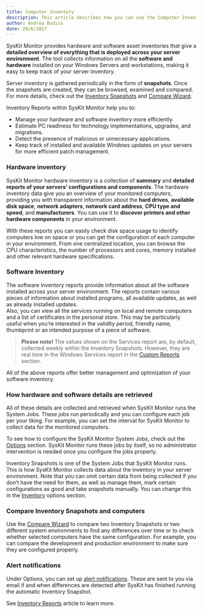 ```yaml
---
title: Computer Inventory
description: This article describes how you can use the Computer Inventory reports to gather a detailed overview of everything that is deployed accross your server environment.
author: Andrea Budisa
date: 28/6/2017
---
```

SysKit Monitor provides hardware and software asset inventories that give a **detailed overview of everything that is deployed across your server environment**. The tool collects information on all the **software and hardware** installed on your Windows Servers and workstations, making it easy to keep track of your server inventory.

Server inventory is gathered periodically in the form of **snapshots**. Once the snapshots are created, they can be browsed, examined and compared. For more details, check out the [Inventory Snapshots](#internal/get-to-know-syskit-monitor/backstage-screen/configuration/options) and [Compare Wizard](#internal/get-to-know-syskit-monitor/reports/inventory-reports/compare-wizard).

Inventory Reports within SysKit Monitor help you to:

* Manage your hardware and software inventory more efficiently.
* Estimate PC readiness for technology implementations, upgrades, and migrations.
* Detect the presence of malicious or unnecessary applications.
* Keep track of installed and available Windows updates on your servers for more efficient patch management.

### Hardware inventory

SysKit Monitor hardware inventory is a collection of **summary** and **detailed reports of your servers’ configurations and components**. The hardware inventory data give you an overview of your monitored computers, providing you with transparent information about the **hard drives**, **available disk space**, **network adapters**, **network card address**, **CPU type and speed**, and **manufacturers**. You can use it to **discover printers and other hardware components** in your environment.

With these reports you can easily check disk space usage to identify computers low on space or you can get the configuration of each computer in your environment. From one centralized location, you can browse the CPU characteristics, the number of processors and cores, memory installed and other relevant hardware specifications.

### Software Inventory 

The software inventory reports provide information about all the software installed across your server environment. The reports contain various pieces of information about installed programs, all available updates, as well as already installed updates.  
Also, you can view all the services running on local and remote computers and a list of certificates in the personal store. This may be particularly useful when you’re interested in the validity period, friendly name, thumbprint or an intended purpose of a piece of software.

> __Please note!__ The values shown on the Services report are, by default, collected weekly within the Inventory Snapshots. However, they are real time in the Windows Services report in the [Custom Reports](#internal/get-to-know-syskit-monitor/reports/custom-reports) section.

All of the above reports offer better management and optimization of your software inventory.

### How hardware and software details are retrieved

All of these details are collected and retrieved when SysKit Monitor runs the System Jobs. These jobs run periodically and you can configure each job per your liking. For example, you can set the interval for SysKit Monitor to collect data for the monitored computers.

To see how to configure the SysKit Monitor System Jobs, check out the [Options](#internal/get-to-know-syskit-monitor/backstage-screen/configuration/options) section. SysKit Monitor runs these jobs by itself, so no administrator intervention is needed once you configure the jobs properly.

Inventory Snapshots is one of the System Jobs that SysKit Monitor runs. This is how SysKit Monitor collects data about the inventory in your server environment. Note that you can omit certain data from being collected if you don’t have the need for them, as well as manage them, mark certain configurations as good and take snapshots manually. You can change this in the [Inventory](#internal/get-to-know-syskit-monitor/backstage-screen/configuration/options) options section.

### Compare Inventory Snapshots and computers

Use the [Compare Wizard](#internal/get-to-know-syskit-monitor/reports/inventory-reports/compare-wizard) to compare two Inventory Snapshots or two different system environments to find any differences over time or to check whether selected computers have the same configuration. For example, you can compare the development and production environment to make sure they are configured properly.

### Alert notifications

Under Options, you can set up [alert notifications](#internal/get-to-know-syskit-monitor/backstage-screen/configuration/options). These are sent to you via email if and when differences are detected after SysKit has finished running the automatic Inventory Snapshot.

See [Inventory Reports](#internal/get-to-know-syskit-monitor/reports/inventory-reports) article to learn more.